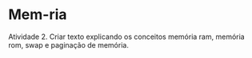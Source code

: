 # Mem-ria
Atividade 2. Criar texto explicando os conceitos memória ram, memória rom, swap e paginação de memória.
